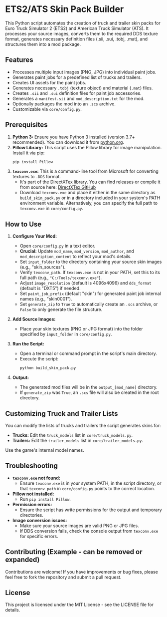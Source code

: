 # ETS2/ATS Skin Pack Builder

This Python script automates the creation of truck and trailer skin packs for Euro Truck Simulator 2 (ETS2) and American Truck Simulator (ATS). It processes your source images, converts them to the required DDS texture format, generates necessary definition files (.sii, .sui, .tobj, .mat), and structures them into a mod package.

## Features

*   Processes multiple input images (PNG, JPG) into individual paint jobs.
*   Generates paint jobs for a predefined list of trucks and trailers.
*   Creates UI assets for the paint jobs.
*   Generates necessary `.tobj` (texture object) and material (`.mat`) files.
*   Creates `.sii` and `.sui` definition files for paint job accessories.
*   Generates a `manifest.sii` and `mod_description.txt` for the mod.
*   Optionally packages the mod into an `.scs` archive.
*   Customizable via `core/config.py`.

## Prerequisites

1.  **Python 3:** Ensure you have Python 3 installed (version 3.7+ recommended). You can download it from [python.org](https://www.python.org/).
2.  **Pillow Library:** This script uses the Pillow library for image manipulation. Install it via pip:
    ```bash
    pip install Pillow
    ```
3.  **`texconv.exe`:** This is a command-line tool from Microsoft for converting textures to `.DDS` format.
    *   It's part of the DirectXTex library. You can find releases or compile it from source here: [DirectXTex GitHub](https://github.com/Microsoft/DirectXTex)
    *   Download `texconv.exe` and place it either in the same directory as `build_skin_pack.py` or in a directory included in your system's PATH environment variable. Alternatively, you can specify the full path to `texconv.exe` in `core/config.py`.

## How to Use

1.  **Configure Your Mod:**
    *   Open `core/config.py` in a text editor.
    *   **Crucial:** Update `mod_name`, `mod_version`, `mod_author`, and `mod_description_content` to reflect your mod's details.
    *   Set `input_folder` to the directory containing your source skin images (e.g., "skin_sources").
    *   Verify `texconv_path`. If `texconv.exe` is not in your PATH, set this to its full path (e.g., `"C:/Tools/texconv.exe"`).
    *   Adjust `image_resolution` (default is 4096x4096) and `dds_format` (default is "DXT5") if needed.
    *   Set `paint_job_prefix` (default "skin") for generated paint job internal names (e.g., "skin0001").
    *   Set `generate_zip` to `True` to automatically create an `.scs` archive, or `False` to only generate the file structure.

2.  **Add Source Images:**
    *   Place your skin textures (PNG or JPG format) into the folder specified by `input_folder` in `core/config.py`.

3.  **Run the Script:**
    *   Open a terminal or command prompt in the script's main directory.
    *   Execute the script:
        ```bash
        python build_skin_pack.py
        ```

4.  **Output:**
    *   The generated mod files will be in the `output_[mod_name]` directory.
    *   If `generate_zip` was `True`, an `.scs` file will also be created in the root directory.

## Customizing Truck and Trailer Lists

You can modify the lists of trucks and trailers the script generates skins for:

*   **Trucks:** Edit the `truck_models` list in `core/truck_models.py`.
*   **Trailers:** Edit the `trailer_models` list in `core/trailer_models.py`.

Use the game's internal model names.

## Troubleshooting

*   **`texconv.exe` not found:**
    *   Ensure `texconv.exe` is in your system PATH, in the script directory, or that `texconv_path` in `core/config.py` points to the correct location.
*   **Pillow not installed:**
    *   Run `pip install Pillow`.
*   **Permission errors:**
    *   Ensure the script has write permissions for the output and temporary directories.
*   **Image conversion issues:**
    *   Make sure your source images are valid PNG or JPG files.
    *   If DDS conversion fails, check the console output from `texconv.exe` for specific errors.

## Contributing (Example - can be removed or expanded)

Contributions are welcome! If you have improvements or bug fixes, please feel free to fork the repository and submit a pull request.

## License

This project is licensed under the MIT License - see the LICENSE file for details.
